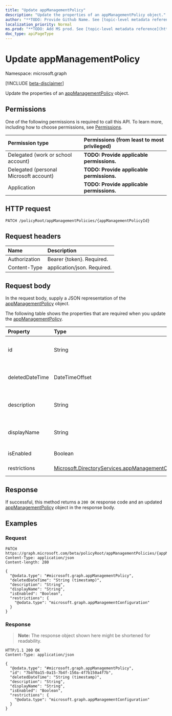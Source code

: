 ```yaml
---
title: "Update appManagementPolicy"
description: "Update the properties of an appManagementPolicy object."
author: "**TODO: Provide Github Name. See [topic-level metadata reference](https://msgo.azurewebsites.net/add/document/guidelines/metadata.html#topic-level-metadata)**"
localization_priority: Normal
ms.prod: "**TODO: Add MS prod. See [topic-level metadata reference](https://msgo.azurewebsites.net/add/document/guidelines/metadata.html#topic-level-metadata)**"
doc_type: apiPageType
---
```


# Update appManagementPolicy
Namespace: microsoft.graph

[!INCLUDE [beta-disclaimer](../../includes/beta-disclaimer.md)]

Update the properties of an [appManagementPolicy](../resources/appmanagementpolicy.md) object.

## Permissions
One of the following permissions is required to call this API. To learn more, including how to choose permissions, see [Permissions](/graph/permissions-reference).

|Permission type|Permissions (from least to most privileged)|
|:---|:---|
|Delegated (work or school account)|**TODO: Provide applicable permissions.**|
|Delegated (personal Microsoft account)|**TODO: Provide applicable permissions.**|
|Application|**TODO: Provide applicable permissions.**|

## HTTP request

<!-- {
  "blockType": "ignored"
}
-->
``` http
PATCH /policyRoot/appManagementPolicies/{appManagementPolicyId}
```

## Request headers
|Name|Description|
|:---|:---|
|Authorization|Bearer {token}. Required.|
|Content-Type|application/json. Required.|

## Request body
In the request body, supply a JSON representation of the [appManagementPolicy](../resources/appmanagementpolicy.md) object.

The following table shows the properties that are required when you update the [appManagementPolicy](../resources/appmanagementpolicy.md).

|Property|Type|Description|
|:---|:---|:---|
|id|String|**TODO: Add Description** Inherited from [directoryObject](../resources/directoryobject.md)|
|deletedDateTime|DateTimeOffset|**TODO: Add Description** Inherited from [directoryObject](../resources/directoryobject.md)|
|description|String|**TODO: Add Description** Inherited from [policyBase](../resources/policybase.md)|
|displayName|String|**TODO: Add Description** Inherited from [policyBase](../resources/policybase.md)|
|isEnabled|Boolean|**TODO: Add Description**|
|restrictions|[Microsoft.DirectoryServices.appManagementConfiguration](../resources/appmanagementconfiguration.md)|**TODO: Add Description**|



## Response

If successful, this method returns a `200 OK` response code and an updated [appManagementPolicy](../resources/appmanagementpolicy.md) object in the response body.

## Examples

### Request
<!-- {
  "blockType": "request",
  "name": "update_appmanagementpolicy"
}
-->
``` http
PATCH https://graph.microsoft.com/beta/policyRoot/appManagementPolicies/{appManagementPolicyId}
Content-Type: application/json
Content-length: 280

{
  "@odata.type": "#microsoft.graph.appManagementPolicy",
  "deletedDateTime": "String (timestamp)",
  "description": "String",
  "displayName": "String",
  "isEnabled": "Boolean",
  "restrictions": {
    "@odata.type": "microsoft.graph.appManagementConfiguration"
  }
}
```


### Response
>**Note:** The response object shown here might be shortened for readability.
<!-- {
  "blockType": "response",
  "truncated": true
}
-->
``` http
HTTP/1.1 200 OK
Content-Type: application/json

{
  "@odata.type": "#microsoft.graph.appManagementPolicy",
  "id": "7b4f0a15-0a15-7b4f-150a-4f7b150a4f7b",
  "deletedDateTime": "String (timestamp)",
  "description": "String",
  "displayName": "String",
  "isEnabled": "Boolean",
  "restrictions": {
    "@odata.type": "microsoft.graph.appManagementConfiguration"
  }
}
```


